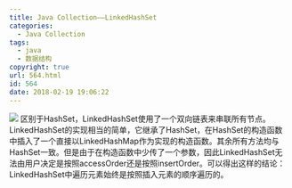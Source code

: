 ```yaml
---
title: Java Collection——LinkedHashSet
categories:
  - Java Collection
tags:
  - java
  - 数据结构
copyright: true
url: 564.html
id: 564
date: 2018-02-19 19:06:22
---
```


![](https://kherrisanbucketone.oss-cn-shanghai.aliyuncs.com/Snipaste_2018-02-19_18-57-54.jpg) 区别于HashSet，LinkedHashSet使用了一个双向链表来串联所有节点。LinkedHashSet的实现相当的简单，它继承了HashSet，在HashSet的构造函数中插入了一个直接以LinkedHashMap作为实现的构造函数。其余所有方法均与HashSet一致。但是由于在构造函数中少传了一个参数，因此LinkedHashSet无法由用户决定是按照accessOrder还是按照insertOrder。可以得出这样的结论：LinkedHashSet中遍历元素始终是按照插入元素的顺序遍历的。